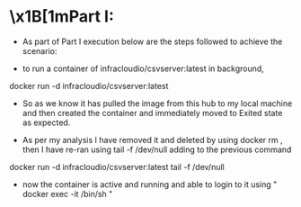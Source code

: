 # \x1B[1mPart I:

- As part of Part I execution below are the steps followed to achieve the scenario:

- to run a container of infracloudio/csvserver:latest in background, 

docker run -d infracloudio/csvserver:latest

- So as we know it has pulled the image from this hub to my local machine and then created the container and immediately moved to Exited state as expected.

- As per my analysis I have removed it and deleted by using docker rm <containerID> , then I have re-ran using tail -f /dev/null adding to the previous command

docker run -d infracloudio/csvserver:latest tail -f /dev/null


- now the container is active and running and able to login to it using  " docker exec -it <container-name> /bin/sh "

